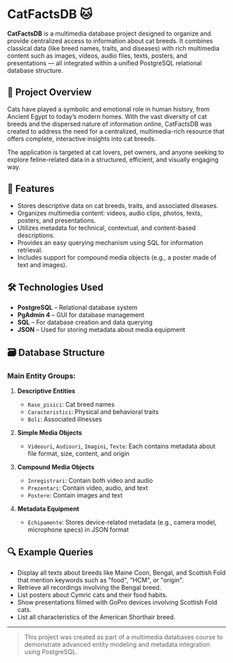 # CatFactsDB 🐱

**CatFactsDB** is a multimedia database project designed to organize and provide centralized access to information about cat breeds. It combines classical data (like breed names, traits, and diseases) with rich multimedia content such as images, videos, audio files, texts, posters, and presentations — all integrated within a unified PostgreSQL relational database structure.

## 📌 Project Overview

Cats have played a symbolic and emotional role in human history, from Ancient Egypt to today’s modern homes. With the vast diversity of cat breeds and the dispersed nature of information online, CatFactsDB was created to address the need for a centralized, multimedia-rich resource that offers complete, interactive insights into cat breeds.

The application is targeted at cat lovers, pet owners, and anyone seeking to explore feline-related data in a structured, efficient, and visually engaging way.

## 🧩 Features

- Stores descriptive data on cat breeds, traits, and associated diseases.
- Organizes multimedia content: videos, audio clips, photos, texts, posters, and presentations.
- Utilizes metadata for technical, contextual, and content-based descriptions.
- Provides an easy querying mechanism using SQL for information retrieval.
- Includes support for compound media objects (e.g., a poster made of text and images).

## 🛠️ Technologies Used

- **PostgreSQL** – Relational database system
- **PgAdmin 4** – GUI for database management
- **SQL** – For database creation and data querying
- **JSON** – Used for storing metadata about media equipment

## 🗃️ Database Structure

### Main Entity Groups:

1. **Descriptive Entities**
   - `Rase_pisici`: Cat breed names
   - `Caracteristici`: Physical and behavioral traits
   - `Boli`: Associated illnesses

2. **Simple Media Objects**
   - `Videouri`, `Audiouri`, `Imagini`, `Texte`: Each contains metadata about file format, size, content, and origin

3. **Compound Media Objects**
   - `Inregistrari`: Contain both video and audio
   - `Prezentari`: Contain video, audio, and text
   - `Postere`: Contain images and text

4. **Metadata Equipment**
   - `Echipamente`: Stores device-related metadata (e.g., camera model, microphone specs) in JSON format


## 🔍 Example Queries

- Display all texts about breeds like Maine Coon, Bengal, and Scottish Fold that mention keywords such as "food", "HCM", or "origin".
- Retrieve all recordings involving the Bengal breed.
- List posters about Cymric cats and their food habits.
- Show presentations filmed with GoPro devices involving Scottish Fold cats.
- List all characteristics of the American Shorthair breed.

---

> This project was created as part of a multimedia databases course to demonstrate advanced entity modeling and metadata integration using PostgreSQL.

